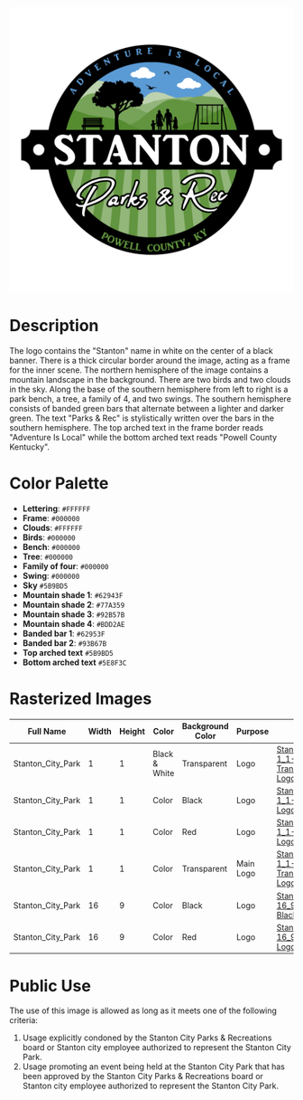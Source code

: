<p align="center">
  <img src="../../Assets/Images/Logos/Stanton_City_Park-1_1-Color-Transparent-Logo.png" alt="Softball Logo" width="600"/>
</p>

# Description

The logo contains the "Stanton" name in white on the center of a black banner. There is a thick circular border around the image, acting as a frame for the inner scene. The northern hemisphere of the image contains a mountain landscape in the background. There are two birds and two clouds in the sky. Along the base of the southern hemisphere from left to right is a park bench, a tree, a family of 4, and two swings. The southern hemisphere consists of banded green bars that alternate between a lighter and darker green. The text "Parks & Rec" is stylistically written over the bars in the southern hemisphere. The top arched text in the frame border reads "Adventure Is Local" while the bottom arched text reads "Powell County Kentucky".

# Color Palette

* **Lettering**: `#FFFFFF`
* **Frame**: `#000000`
* **Clouds**: `#FFFFFF`
* **Birds**: `#000000`
* **Bench**: `#000000`
* **Tree**: `#000000`
* **Family of four**: `#000000`
* **Swing**: `#000000`
* **Sky** `#5B9BD5`
* **Mountain shade 1**: `#62943F`
* **Mountain shade 2**: `#77A359`
* **Mountain shade 3**: `#92B57B`
* **Mountain shade 4**: `#BDD2AE`
* **Banded bar 1**: `#62953F`
* **Banded bar 2**: `#93B67B`
* **Top arched text** `#5B9BD5`
* **Bottom arched text** `#5E8F3C`

# Rasterized Images

| Full Name      | Width | Height | Color         | Background Color | Purpose                    | Filename                                                                                                                                    |
| -------------- | ----- | ------ | ------------- | ---------------- | -------------------------- | ------------------------------------------------------------------------------------------------------------------------------------------- |
| Stanton_City_Park | 1     | 1      | Black & White | Transparent      | Logo                       | [Stanton_City_Park-1_1-BW-Transparent-Logo.png](Rasterized/Stanton_City_Park-1_1-BW-Transparent-Logo.png)                                         |
| Stanton_City_Park | 1     | 1      | Color         | Black            | Logo                       | [Stanton_City_Park-1_1-Color-Black-Logo.png](Rasterized/Stanton_City_Park-1_1-Color-Black-Logo.png)                                               |
| Stanton_City_Park | 1     | 1      | Color         | Red              | Logo                       | [Stanton_City_Park-1_1-Color-Red-Logo.png](Rasterized/Stanton_City_Park-1_1-Color-Red-Logo.png)                                                   |
| Stanton_City_Park | 1     | 1      | Color         | Transparent      | Main Logo                  | [Stanton_City_Park-1_1-Color-Transparent-Logo.png](Rasterized/Stanton_City_Park-1_1-Color-Transparent-Logo.png)                                   |
| Stanton_City_Park | 16    | 9      | Color         | Black            | Logo                       | [Stanton_City_Park-16_9-Color-Black-Logo.png](Rasterized/Stanton_City_Park-16_9-Color-Black-Logo.png)                                             |
| Stanton_City_Park | 16    | 9      | Color         | Red              | Logo                       | [Stanton_City_Park-16_9-Color-Red-Logo.png](Rasterized/Stanton_City_Park-16_9-Color-Red-Logo.png)                                                 |

# Public Use

The use of this image is allowed as long as it meets one of the following criteria:
1. Usage explicitly condoned by the Stanton City Parks & Recreations board or Stanton city employee authorized to represent the Stanton City Park.
2. Usage promoting an event being held at the Stanton City Park that has been approved by the Stanton City Parks & Recreations board or Stanton city employee authorized to represent the Stanton City Park.